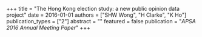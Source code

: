 +++
title = "The Hong Kong election study: a new public opinion data project"
date = 2016-01-01
authors = ["SHW Wong", "H Clarke", "K Ho"]
publication_types = ["2"]
abstract = ""
featured = false
publication = "*APSA 2016 Annual Meeting Paper*"
+++

